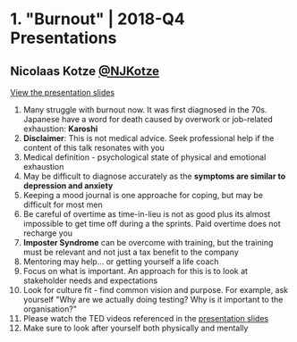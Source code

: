 # 1. "Burnout" | 2018-Q4 Presentations
## Nicolaas Kotze [@NJKotze](https://twitter.com/NJKotze)

[View the presentation slides](Burnout.pptx)

1. Many struggle with burnout now.  It was first diagnosed in the 70s.  Japanese have a word for death caused by overwork or job-related exhaustion: __Karoshi__
2. __Disclaimer__: This is not medical advice.  Seek professional help if the content of this talk resonates with you
3. Medical definition - psychological state of physical and emotional exhaustion
4. May be difficult to diagnose accurately as the __symptoms are similar to depression and anxiety__
5. Keeping a mood journal is one approache for coping, but may be difficult for most men
6. Be careful of overtime as time-in-lieu is not as good plus its almost impossible to get time off during a the sprints.  Paid overtime does not recharge you
7. __Imposter Syndrome__ can be overcome with training, but the training must be relevant and not just a tax benefit to the company
8. Mentoring may help... or getting yourself a life coach
9. Focus on what is important.  An approach for this is to look at stakeholder needs and expectations
10. Look for culture fit - find common vision and purpose.  For example, ask yourself "Why are we actually doing testing?  Why is it important to the organisation?"
11. Please watch the TED videos referenced in the [presentation slides](Burnout.pptx)
12. Make sure to look after yourself both physically and mentally